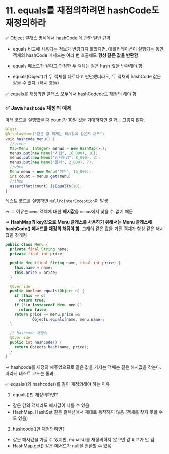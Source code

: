 # 11. equals를 재정의하려면 hashCode도 재정의하라

✅ Object 클래스 명세에서 hashCode 에 관한 일반 규약

- equals 비교에 사용되는 정보가 변경되지 않았다면, 애플리케이션이 실행되는 동안 객체의 hashCode 메서드는 여러 번 호출해도 **항상 같은 값을 반환함**

- equals 메소드가 같다고 판정한 두 객체는 같은 hash 값을 반환해야 함

- equals(Object)가 두 객체를 다르다고 판단했더라도, 두 객채의 hashCode 값은 같을 수 있다. (해시 충돌)

✅ equals를 재정의한 클래스 모두에서 hashCodede도 재정의 해야 함



### ✅ Java `hashCode` 재정의 예제

아래 코드를 실행했을 때 count가 10일 것을 기대하지만 결과는 그렇지 않다.
```java
@Test
@DisplayName("같은 값 객체는 해시값이 같은지 체크")
void hashcode_menu() {
  //given
  Map<Menu, Integer> menus = new HashMap<>();
  menus.put(new Menu("치킨", 16_000), 10);
  menus.put(new Menu("감자튀김", 8_000), 2);
  menus.put(new Menu("콜라", 2_000), 7);
  //when
  Menu menu = new Menu("치킨", 16_000);
  int count = menus.get(menu);
  //then
  assertThat(count).isEqualTo(10);
}
```
테스트 코드를 실행하면 `NullPointerException`이 발생

⇒ 그 이유는 `menu` 객체에 대한 **해시값**을 `menus`에서 찾을 수 없기 때문

⇒  **HashMap의 key값으로 Menu 클래스를 사용하기 위해서는 Menu 클래스에 hashCode() 메서드를 재정의 해줘야 함.** 그래야 같은 값을 가진 객체가 항상 같은 해시값을 갖게됨
```java
public class Menu {
  private final String name;
  private final int price;

  public Menu(final String name, final int price) {
    this.name = name;
    this.price = price;
  }

  @Override
  public boolean equals(Object o) {
    if (this == o)
      return true;
    if (!(o instanceof Menu menu))
      return false;
    return price == menu.price &&
            Objects.equals(name, menu.name);
  }

  // hashcode 재정의
  @Override
  public int hashCode() {
    return Objects.hash(name, price);
  }
}
```
⇒ hashcode를 재정의 해주었으므로 같은 값을 가지는 객체는 같은 해시값을 갖는다. 따라서 테스트 코드는 통과


✅ equals()와 hashcode()를 같이 재정의해야 하는 이유

1. equals()만 재정의하면?

- 같은 값의 객체라도 해시값이 다를 수 있음
- HashMap, HashSet 같은 컬렉션에서 제대로 동작하지 않음 (객체를 찾지 못할 수도 있음)


2. hashcode()만 재정의하면?

- 같은 해시값을 가질 수 있지만, equals()를 재정의하지 않으면 값 비교가 안 됨
- HashMap.get() 같은 메서드가 null을 반환할 수 있음
